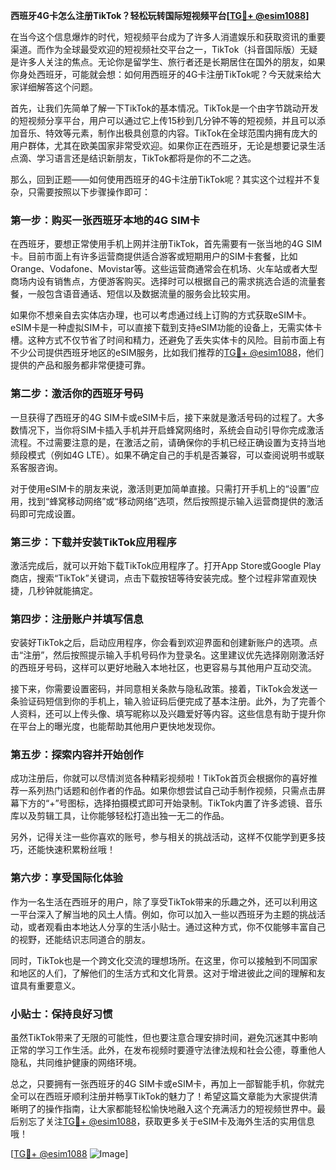 **西班牙4G卡怎么注册TikTok？轻松玩转国际短视频平台[[TG💪+ @esim1088](https://t.me/s/esim1088)]**

在当今这个信息爆炸的时代，短视频平台成为了许多人消遣娱乐和获取资讯的重要渠道。而作为全球最受欢迎的短视频社交平台之一，TikTok（抖音国际版）无疑是许多人关注的焦点。无论你是留学生、旅行者还是长期居住在国外的朋友，如果你身处西班牙，可能就会想：如何用西班牙的4G卡注册TikTok呢？今天就来给大家详细解答这个问题。

首先，让我们先简单了解一下TikTok的基本情况。TikTok是一个由字节跳动开发的短视频分享平台，用户可以通过它上传15秒到几分钟不等的短视频，并且可以添加音乐、特效等元素，制作出极具创意的内容。TikTok在全球范围内拥有庞大的用户群体，尤其在欧美国家非常受欢迎。如果你正在西班牙，无论是想要记录生活点滴、学习语言还是结识新朋友，TikTok都将是你的不二之选。

那么，回到正题——如何使用西班牙的4G卡注册TikTok呢？其实这个过程并不复杂，只需要按照以下步骤操作即可：

### **第一步：购买一张西班牙本地的4G SIM卡**
在西班牙，要想正常使用手机上网并注册TikTok，首先需要有一张当地的4G SIM卡。目前市面上有许多运营商提供适合游客或短期用户的SIM卡套餐，比如Orange、Vodafone、Movistar等。这些运营商通常会在机场、火车站或者大型商场内设有销售点，方便游客购买。选择时可以根据自己的需求挑选合适的流量套餐，一般包含语音通话、短信以及数据流量的服务会比较实用。

如果你不想亲自去实体店办理，也可以考虑通过线上订购的方式获取eSIM卡。eSIM卡是一种虚拟SIM卡，可以直接下载到支持eSIM功能的设备上，无需实体卡槽。这种方式不仅节省了时间和精力，还避免了丢失实体卡的风险。目前市面上有不少公司提供西班牙地区的eSIM服务，比如我们推荐的[TG💪+ @esim1088](https://t.me/s/esim1088)，他们提供的产品和服务都非常便捷可靠。

### **第二步：激活你的西班牙号码**
一旦获得了西班牙的4G SIM卡或eSIM卡后，接下来就是激活号码的过程了。大多数情况下，当你将SIM卡插入手机并开启蜂窝网络时，系统会自动引导你完成激活流程。不过需要注意的是，在激活之前，请确保你的手机已经正确设置为支持当地频段模式（例如4G LTE）。如果不确定自己的手机是否兼容，可以查阅说明书或联系客服咨询。

对于使用eSIM卡的朋友来说，激活则更加简单直接。只需打开手机上的“设置”应用，找到“蜂窝移动网络”或“移动网络”选项，然后按照提示输入运营商提供的激活码即可完成设置。

### **第三步：下载并安装TikTok应用程序**
激活完成后，就可以开始下载TikTok应用程序了。打开App Store或Google Play商店，搜索“TikTok”关键词，点击下载按钮等待安装完成。整个过程非常直观快捷，几秒钟就能搞定。

### **第四步：注册账户并填写信息**
安装好TikTok之后，启动应用程序，你会看到欢迎界面和创建新账户的选项。点击“注册”，然后按照提示输入手机号码作为登录名。这里建议优先选择刚刚激活好的西班牙号码，这样可以更好地融入本地社区，也更容易与其他用户互动交流。

接下来，你需要设置密码，并同意相关条款与隐私政策。接着，TikTok会发送一条验证码短信到你的手机上，输入验证码后便完成了基本注册。此外，为了完善个人资料，还可以上传头像、填写昵称以及兴趣爱好等内容。这些信息有助于提升你在平台上的曝光度，也能帮助其他用户更快地发现你。

### **第五步：探索内容并开始创作**
成功注册后，你就可以尽情浏览各种精彩视频啦！TikTok首页会根据你的喜好推荐一系列热门话题和创作者的作品。如果你想尝试自己动手制作视频，只需点击屏幕下方的“+”号图标，选择拍摄模式即可开始录制。TikTok内置了许多滤镜、音乐库以及剪辑工具，让你能够轻松打造出独一无二的作品。

另外，记得关注一些你喜欢的账号，参与相关的挑战活动，这样不仅能学到更多技巧，还能快速积累粉丝哦！

### **第六步：享受国际化体验**
作为一名生活在西班牙的用户，除了享受TikTok带来的乐趣之外，还可以利用这一平台深入了解当地的风土人情。例如，你可以加入一些以西班牙为主题的挑战活动，或者观看由本地达人分享的生活小贴士。通过这种方式，你不仅能够丰富自己的视野，还能结识志同道合的朋友。

同时，TikTok也是一个跨文化交流的理想场所。在这里，你可以接触到不同国家和地区的人们，了解他们的生活方式和文化背景。这对于增进彼此之间的理解和友谊具有重要意义。

### **小贴士：保持良好习惯**
虽然TikTok带来了无限的可能性，但也要注意合理安排时间，避免沉迷其中影响正常的学习工作生活。此外，在发布视频时要遵守法律法规和社会公德，尊重他人隐私，共同维护健康的网络环境。

总之，只要拥有一张西班牙的4G SIM卡或eSIM卡，再加上一部智能手机，你就完全可以在西班牙顺利注册并畅享TikTok的魅力了！希望这篇文章能为大家提供清晰明了的操作指南，让大家都能轻松愉快地融入这个充满活力的短视频世界中。最后别忘了关注[TG💪+ @esim1088](https://t.me/s/esim1088)，获取更多关于eSIM卡及海外生活的实用信息哦！

[[TG💪+ @esim1088](https://t.me/s/esim1088) ![Image](https://i.postimg.cc/4NQfJmqS/Snipaste-2025-05-13-00-14-12.png)]